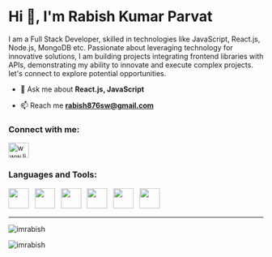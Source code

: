 <h1>Hi 👋, I'm Rabish Kumar Parvat</h1>
<p> I am a Full Stack Developer, skilled in technologies like JavaScript, React.js, Node.js, MongoDB etc. Passionate about leveraging technology for innovative solutions, I am building projects integrating frontend libraries with APIs, demonstrating my ability to innovate and execute complex projects. let's connect to explore potential opportunities.</p>

- 💬 Ask me about **React.js, JavaScript**

- 📫 Reach me **rabish876sw@gmail.com**

<h3 align="left">Connect with me:</h3>
<p align="left">
<a href="https://www.linkedin.com/in/rabish-kumar-parvat-685720264/" target="blank"><img align="center" src="https://skillicons.dev/icons?i=linkedin" alt="www.linkedin.com/in/nitesh-kumar-b230ba1a6/" height="30" width="40" /></a>
</p>
<h3 align="left">Languages and Tools:</h3>
<p>
<img width="40" height="40" src="https://skillicons.dev/icons?i=java"></img>&nbsp;&nbsp;
<img width="40" height="40" src="https://skillicons.dev/icons?i=javascript"></img>&nbsp;&nbsp;
<img width="40" height="40" src="https://skillicons.dev/icons?i=mongodb"></img>&nbsp;&nbsp;
<img width="40" height="40" src="https://skillicons.dev/icons?i=react"></img>&nbsp;&nbsp;
<img width="40" height="40" src="https://skillicons.dev/icons?i=nodejs"></img>&nbsp;&nbsp;
<img width="40" height="40" src="https://skillicons.dev/icons?i=mysql"></img>&nbsp;&nbsp;
</p>
<hr />
<p><img align="center" src="https://github-readme-stats.vercel.app/api/top-langs?username=imrabish&show_icons=true&locale=en&layout=compact&theme=cobalt" alt="imrabish" /></p>

<p><img align="center" src="https://github-readme-streak-stats.herokuapp.com/?user=imrabish&theme=cobalt" alt="imrabish" /></p>
